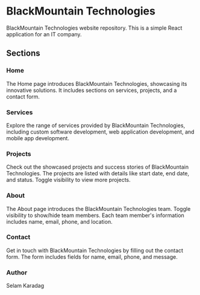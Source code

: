 # BlackMountain Technologies

BlackMountain Technologies website repository. This is a simple React application for an IT company.


## Sections

### Home
The Home page introduces BlackMountain Technologies, showcasing its innovative solutions. It includes sections on services, projects, and a contact form.

### Services
Explore the range of services provided by BlackMountain Technologies, including custom software development, web application development, and mobile app development.

### Projects
Check out the showcased projects and success stories of BlackMountain Technologies. The projects are listed with details like start date, end date, and status. Toggle visibility to view more projects.

### About
The About page introduces the BlackMountain Technologies team. Toggle visibility to show/hide team members. Each team member's information includes name, email, phone, and location.

### Contact
Get in touch with BlackMountain Technologies by filling out the contact form. The form includes fields for name, email, phone, and message.

### Author
Selam Karadag